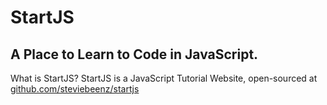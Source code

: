 # StartJS

## A Place to Learn to Code in JavaScript.

What is StartJS? StartJS is a JavaScript Tutorial Website, open-sourced at [github.com/steviebeenz/startjs](https://github.com/steviebeenz/startjs)
